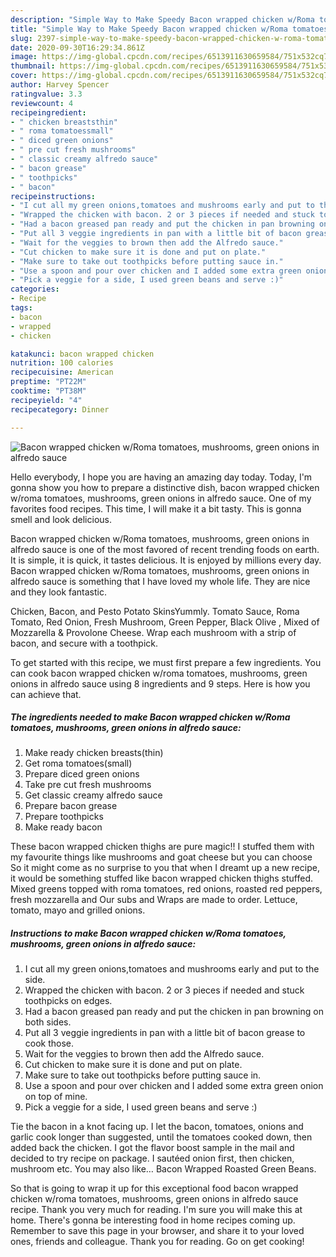 ```yaml
---
description: "Simple Way to Make Speedy Bacon wrapped chicken w/Roma tomatoes, mushrooms, green onions in alfredo sauce"
title: "Simple Way to Make Speedy Bacon wrapped chicken w/Roma tomatoes, mushrooms, green onions in alfredo sauce"
slug: 2397-simple-way-to-make-speedy-bacon-wrapped-chicken-w-roma-tomatoes-mushrooms-green-onions-in-alfredo-sauce
date: 2020-09-30T16:29:34.861Z
image: https://img-global.cpcdn.com/recipes/6513911630659584/751x532cq70/bacon-wrapped-chicken-wroma-tomatoes-mushrooms-green-onions-in-alfredo-sauce-recipe-main-photo.jpg
thumbnail: https://img-global.cpcdn.com/recipes/6513911630659584/751x532cq70/bacon-wrapped-chicken-wroma-tomatoes-mushrooms-green-onions-in-alfredo-sauce-recipe-main-photo.jpg
cover: https://img-global.cpcdn.com/recipes/6513911630659584/751x532cq70/bacon-wrapped-chicken-wroma-tomatoes-mushrooms-green-onions-in-alfredo-sauce-recipe-main-photo.jpg
author: Harvey Spencer
ratingvalue: 3.3
reviewcount: 4
recipeingredient:
- " chicken breaststhin"
- " roma tomatoessmall"
- " diced green onions"
- " pre cut fresh mushrooms"
- " classic creamy alfredo sauce"
- " bacon grease"
- " toothpicks"
- " bacon"
recipeinstructions:
- "I cut all my green onions,tomatoes and mushrooms early and put to the side."
- "Wrapped the chicken with bacon. 2 or 3 pieces if needed and stuck toothpicks on edges."
- "Had a bacon greased pan ready and put the chicken in pan browning on both sides."
- "Put all 3 veggie ingredients in pan with a little bit of bacon grease to cook those."
- "Wait for the veggies to brown then add the Alfredo sauce."
- "Cut chicken to make sure it is done and put on plate."
- "Make sure to take out toothpicks before putting sauce in."
- "Use a spoon and pour over chicken and I added some extra green onion on top of mine."
- "Pick a veggie for a side, I used green beans and serve :)"
categories:
- Recipe
tags:
- bacon
- wrapped
- chicken

katakunci: bacon wrapped chicken 
nutrition: 100 calories
recipecuisine: American
preptime: "PT22M"
cooktime: "PT38M"
recipeyield: "4"
recipecategory: Dinner

---
```



![Bacon wrapped chicken w/Roma tomatoes, mushrooms, green onions in alfredo sauce](https://img-global.cpcdn.com/recipes/6513911630659584/751x532cq70/bacon-wrapped-chicken-wroma-tomatoes-mushrooms-green-onions-in-alfredo-sauce-recipe-main-photo.jpg)

Hello everybody, I hope you are having an amazing day today. Today, I'm gonna show you how to prepare a distinctive dish, bacon wrapped chicken w/roma tomatoes, mushrooms, green onions in alfredo sauce. One of my favorites food recipes. This time, I will make it a bit tasty. This is gonna smell and look delicious.

Bacon wrapped chicken w/Roma tomatoes, mushrooms, green onions in alfredo sauce is one of the most favored of recent trending foods on earth. It is simple, it is quick, it tastes delicious. It is enjoyed by millions every day. Bacon wrapped chicken w/Roma tomatoes, mushrooms, green onions in alfredo sauce is something that I have loved my whole life. They are nice and they look fantastic.

Chicken, Bacon, and Pesto Potato SkinsYummly. Tomato Sauce, Roma Tomato, Red Onion, Fresh Mushroom, Green Pepper, Black Olive , Mixed of Mozzarella &amp; Provolone Cheese. Wrap each mushroom with a strip of bacon, and secure with a toothpick.


To get started with this recipe, we must first prepare a few ingredients. You can cook bacon wrapped chicken w/roma tomatoes, mushrooms, green onions in alfredo sauce using 8 ingredients and 9 steps. Here is how you can achieve that.

<!--inarticleads1-->

##### The ingredients needed to make Bacon wrapped chicken w/Roma tomatoes, mushrooms, green onions in alfredo sauce:

1. Make ready  chicken breasts(thin)
1. Get  roma tomatoes(small)
1. Prepare  diced green onions
1. Take  pre cut fresh mushrooms
1. Get  classic creamy alfredo sauce
1. Prepare  bacon grease
1. Prepare  toothpicks
1. Make ready  bacon


These bacon wrapped chicken thighs are pure magic!! I stuffed them with my favourite things like mushrooms and goat cheese but you can choose So it might come as no surprise to you that when I dreamt up a new recipe, it would be something stuffed like bacon wrapped chicken thighs stuffed. Mixed greens topped with roma tomatoes, red onions, roasted red peppers, fresh mozzarella and Our subs and Wraps are made to order. Lettuce, tomato, mayo and grilled onions. 

<!--inarticleads2-->

##### Instructions to make Bacon wrapped chicken w/Roma tomatoes, mushrooms, green onions in alfredo sauce:

1. I cut all my green onions,tomatoes and mushrooms early and put to the side.
1. Wrapped the chicken with bacon. 2 or 3 pieces if needed and stuck toothpicks on edges.
1. Had a bacon greased pan ready and put the chicken in pan browning on both sides.
1. Put all 3 veggie ingredients in pan with a little bit of bacon grease to cook those.
1. Wait for the veggies to brown then add the Alfredo sauce.
1. Cut chicken to make sure it is done and put on plate.
1. Make sure to take out toothpicks before putting sauce in.
1. Use a spoon and pour over chicken and I added some extra green onion on top of mine.
1. Pick a veggie for a side, I used green beans and serve :)


Tie the bacon in a knot facing up. I let the bacon, tomatoes, onions and garlic cook longer than suggested, until the tomatoes cooked down, then added back the chicken. I got the flavor boost sample in the mail and decided to try recipe on package. I sautéed onion first, then chicken, mushroom etc. You may also like… Bacon Wrapped Roasted Green Beans. 

So that is going to wrap it up for this exceptional food bacon wrapped chicken w/roma tomatoes, mushrooms, green onions in alfredo sauce recipe. Thank you very much for reading. I'm sure you will make this at home. There's gonna be interesting food in home recipes coming up. Remember to save this page in your browser, and share it to your loved ones, friends and colleague. Thank you for reading. Go on get cooking!
